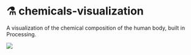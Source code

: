 # ⚗️ chemicals-visualization
A visualization of the chemical composition of the human body, built in Processing.

![](./screenshots/animated.gif)

